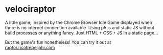 # velociraptor

A little game, inspired by the Chrome Browser Idle Game displayed when there is no internet connection available. 
Using p5.js and static JS without build processes or anything fancy. Just HTML + CSS + JS in a static page... 

But the game's fun nonetheless! You can try it out at [raptor.ricotrebeljahr.com](https://raptor.ricotrebeljahr.com)
